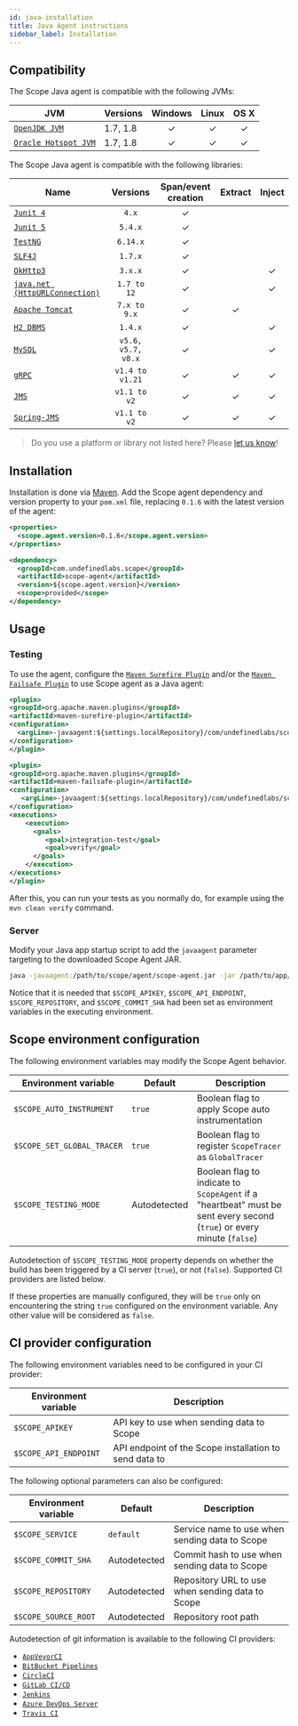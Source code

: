 ```yaml
---
id: java-installation
title: Java Agent instructions
sidebar_label: Installation
---
```



## Compatibility

The Scope Java agent is compatible with the following JVMs:

| JVM                                                                                        | Versions | Windows | Linux | OS X |
|--------------------------------------------------------------------------------------------|----------|:-------:|:-----:|:----:|
| [`OpenJDK JVM`](https://openjdk.java.net/)                                                 | 1.7, 1.8 |    ✓    |   ✓   |   ✓  |
| [`Oracle Hotspot JVM`](https://www.oracle.com/technetwork/java/javase/overview/index.html) | 1.7, 1.8 |    ✓    |   ✓   |   ✓  |

The Scope Java agent is compatible with the following libraries:

| Name    | Versions | Span/event creation | Extract | Inject |
|---------|:--------:|:-------------------:|:-------:|:------:|
| [`Junit 4`](https://junit.org/junit4/) | `4.x` |          ✓          |         |        |
| [`Junit 5`](https://junit.org/junit5/) | `5.4.x` |          ✓          |         |        |
| [`TestNG`](https://testng.org/) | `6.14.x` |          ✓          |         |        |
| [`SLF4J`](https://www.slf4j.org/) | `1.7.x` |          ✓          |         |        |
| [`OkHttp3`](https://square.github.io/okhttp/) | `3.x.x` |          ✓          |         |          ✓          |
| [`java.net (HttpURLConnection)`](https://docs.oracle.com/javase/8/docs/api/java/net/HttpURLConnection.html) | `1.7 to 12` |          ✓          |         |          ✓          |
| [`Apache Tomcat`](http://tomcat.apache.org/) | `7.x to 9.x` |          ✓          |     ✓    |                    |
| [`H2 DBMS`](https://www.h2database.com/html/main.html) | `1.4.x` |          ✓          |         |          ✓          |
| [`MySQL`](https://www.h2database.com/html/main.html) | `v5.6, v5.7, v8.x` |          ✓          |         |          ✓          |
| [`gRPC`](https://grpc.io/) | `v1.4 to v1.21` |          ✓          |    ✓     |          ✓          |
| [`JMS`](https://docs.oracle.com/javaee/6/tutorial/doc/bncdq.html) | `v1.1 to v2` |          ✓          |    ✓     |          ✓          |
| [`Spring-JMS`](https://spring.io/guides/gs/messaging-jms/) | `v1.1 to v2` |          ✓          |     ✓    |          ✓          |

> Do you use a platform or library not listed here? Please [let us know](https://home.codescope.com/goto/support)!

## Installation

Installation is done via [Maven](https://maven.apache.org/). Add the Scope agent dependency and version property to your `pom.xml` file,
replacing `0.1.6` with the latest version of the agent:

```xml
<properties>
  <scope.agent.version>0.1.6</scope.agent.version>
</properties>
```
```xml
<dependency>
  <groupId>com.undefinedlabs.scope</groupId>
  <artifactId>scope-agent</artifactId>
  <version>${scope.agent.version}</version>
  <scope>provided</scope>
</dependency>
```


## Usage

### Testing

To use the agent, configure the [`Maven Surefire Plugin`](https://maven.apache.org/surefire/maven-surefire-plugin/) 
and/or the [`Maven Failsafe Plugin`](https://maven.apache.org/surefire/maven-failsafe-plugin/) to use Scope agent as a Java agent:

```xml
<plugin>
<groupId>org.apache.maven.plugins</groupId>
<artifactId>maven-surefire-plugin</artifactId>
<configuration>
  <argLine>-javaagent:${settings.localRepository}/com/undefinedlabs/scope/scope-agent/${scope.agent.version}/scope-agent-${scope.agent.version}.jar</argLine>
</configuration>
</plugin>
```

```xml
<plugin>
<groupId>org.apache.maven.plugins</groupId>
<artifactId>maven-failsafe-plugin</artifactId>
<configuration>
   <argLine>-javaagent:${settings.localRepository}/com/undefinedlabs/scope/scope-agent/${scope.agent.version}/scope-agent-${scope.agent.version}.jar</argLine>
</configuration>
<executions>
    <execution>
      <goals>
         <goal>integration-test</goal>
         <goal>verify</goal>
      </goals>
    </execution>
</executions>
</plugin>
```

After this, you can run your tests as you normally do, for example using the `mvn clean verify` command.


### Server

Modify your Java app startup script to add the `javaagent` parameter targeting to the downloaded Scope Agent JAR.

```bash
java -javaagent:/path/to/scope/agent/scope-agent.jar -jar /path/to/app/my-app.jar
``` 

Notice that it is needed that `$SCOPE_APIKEY`, `$SCOPE_API_ENDPOINT`, `$SCOPE_REPOSITORY`, and `$SCOPE_COMMIT_SHA` 
had been set as environment variables in the executing environment.


## Scope environment configuration

The following environment variables may modify the Scope Agent behavior.

| Environment variable  | Default | Description |
|---|---|---|
| `$SCOPE_AUTO_INSTRUMENT` | `true` | Boolean flag to apply Scope auto instrumentation |
| `$SCOPE_SET_GLOBAL_TRACER` | `true` | Boolean flag to register `ScopeTracer` as `GlobalTracer` |
| `$SCOPE_TESTING_MODE` | Autodetected | Boolean flag to indicate to `ScopeAgent` if a "heartbeat" must be sent every second (`true`) or every minute (`false`) |

Autodetection of `$SCOPE_TESTING_MODE` property depends on whether the build has been triggered by a CI server (`true`), or not (`false`). Supported CI providers are listed below.

If these properties are manually configured, they will be `true` only on encountering the string `true` configured on the environment variable. Any other value will be considered as `false`.


## CI provider configuration

The following environment variables need to be configured in your CI provider:

| Environment variable  | Description                                            |
|-----------------------|--------------------------------------------------------|
| `$SCOPE_APIKEY`       | API key to use when sending data to Scope              |
| `$SCOPE_API_ENDPOINT` | API endpoint of the Scope installation to send data to |


The following optional parameters can also be configured:

| Environment variable | Default      | Description                                      |
|----------------------|--------------|--------------------------------------------------|
| `$SCOPE_SERVICE`     | `default`    | Service name to use when sending data to Scope   |
| `$SCOPE_COMMIT_SHA`  | Autodetected | Commit hash to use when sending data to Scope    |
| `$SCOPE_REPOSITORY`  | Autodetected | Repository URL to use when sending data to Scope |
| `$SCOPE_SOURCE_ROOT` | Autodetected | Repository root path                             |

Autodetection of git information is available to the following CI providers: 

* [`AppVeyorCI`](https://www.appveyor.com/)
* [`BitBucket Pipelines`](https://bitbucket.org/product/features/pipelines)
* [`CircleCI`](https://circleci.com/)
* [`GitLab CI/CD`](https://docs.gitlab.com/ee/ci/)
* [`Jenkins`](https://jenkins.io/)
* [`Azure DevOps Server`](https://visualstudio.microsoft.com/tfs/)
* [`Travis CI`](https://travis-ci.org/)

